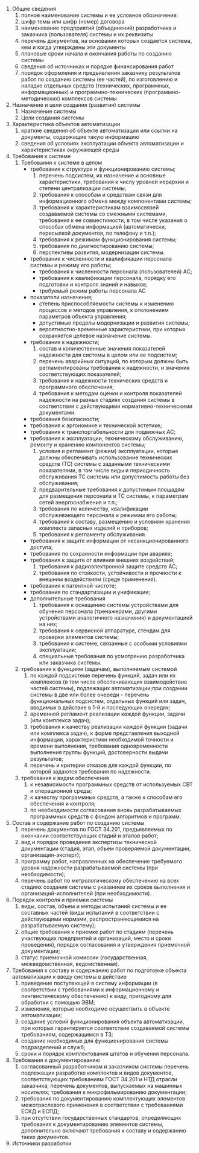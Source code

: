 1. Общие сведения
    1. полное наименование системы и ее условное обозначение:
    2. шифр темы или шифр (номер) договора
    3. наименование предприятий (объединений) разработчика и заказчика (пользователя) системы и их реквизиты
    4. перечень документов, на основании которых создается система, кем и когда утверждены эти документы
    5. плановые сроки начала и окончания работы по созданию системы
    6. сведения об источниках и порядке финансирования работ
    7. порядок оформления и предъявления заказчику результатов работ по созданию системы (ее частей), по изготовлению и наладке отдельных средств (технических, программных, информационных) и программно-технических (программно-методических) комплексов системы
2. Назначение и цели создания (развития) системы
    1. Назначение системы
    2. Цели создания системы
3. Характеристика объектов автоматизации
    1. краткие сведения об объекте автоматизации или ссылки на документы, содержащие такую информацию
    2. сведения об условиях эксплуатации объекта автоматизации и характеристиках окружающей среды
4. Требования к системе
    1. Требования к системе в целом
        - требования к структуре и функционированию системы;
            1. перечень подсистем, их назначение и основные характеристики, требования к числу уровней иерархии и степени централизации системы;
            2. требования к способам и средствам связи для информационного обмена между компонентами системы;
            3. требования к характеристикам взаимосвязей создаваемой системы со смежными системами, требования к ее совместимости, в том числе указания о способах обмена информацией (автоматически, пересылкой документов, по телефону и т.п.);
            4. требования к режимам функционирования системы;
            5. требования по диагностированию системы;
            6. перспективы развития, модернизации системы.
        - требования к численности и квалификации персонала системы и режиму его работы;
            - требования к численности персонала (пользователей) АС;
            - требования к квалификации персонала, порядку его подготовки и контроля знаний и навыков;
            - требуемый режим работы персонала АС
        - показатели назначения;
            - степень приспособляемости системы к изменению процессов и методов управления, к отклонениям параметров объекта управления;
            - допустимые пределы модернизации и развития системы;
            - вероятностно-временные характеристики, при которых сохраняется целевое назначение системы.
        - требования к надежности;
            1. состав и количественные значения показателей надежности для системы в целом или ее подсистем;
            2. перечень аварийных ситуаций, по которым должны быть регламентированы требования к надежности, и значения соответствующих показателей;
            3. требования к надежности технических средств и программного обеспечения;
            4. требования к методам оценки и контроля показателей надежности на разных стадиях создания системы в соответствии с действующими нормативно-техническими документами.
        - требования безопасности;
        - требования к эргономике и технической эстетике;
        - требования к транспортабельности для подвижных АС;
        - требования к эксплуатации, техническому обслуживанию, ремонту и хранению компонентов системы;
            1. условия и регламент (режим) эксплуатации, которые должны обеспечивать использование технических средств (ТС) системы с заданными техническими показателями, в том числе виды и периодичность обслуживания ТС системы или допустимость работы без обслуживания;
            2. предварительные требования к допустимым площадям для размещения персонала и ТС системы, к параметрам сетей энергоснабжения и т.п.;
            3. требования по количеству, квалификации обслуживающего персонала и режимам его работы;
            4. требования к составу, размещению и условиям хранения комплекта запасных изделий и приборов;
            5. требования к регламенту обслуживания. 
        - требования к защите информации от несанкционированного доступа;
        - требования по сохранности информации при авариях;
        - требования к защите от влияния внешних воздействий;
            1. требования к радиоэлектронной защите средств АС;
            2. требования по стойкости, устойчивости и прочности к внешним воздействиям (среде применения).
        - требования к патентной чистоте;
        - требования по стандартизации и унификации;
        - дополнительные требования
            1. требования к оснащению системы устройствами для обучения персонала (тренажерами, другими устройствами аналогичного назначения) и документацией на них;
            2. требования к сервисной аппаратуре, стендам для проверки элементов системы;
            3. требования к системе, связанные с особыми условиями эксплуатации;
            4. специальные требования по усмотрению разработчика или заказчика системы.
    2. требования к функциям (задачам), выполняемым системой
        1. по каждой подсистеме перечень функций, задач или их комплексов (в том числе обеспечивающих взаимодействие частей системы), подлежащих автоматизации;при создании системы в две или более очереди - перечень функциональных подсистем, отдельных функций или задач, вводимых в действие в 1-й и последующих очередях;
        2. временной регламент реализации каждой функции, задачи (или комплекса задач);
        3. требования к качеству реализации каждой функции (задачи или комплекса задач), к форме представления выходной информации, характеристики необходимой точности и времени выполнения, требования одновременности выполнения группы функций, достоверности выдачи результатов;
        4. перечень и критерии отказов для каждой функции, по которой задаются требования по надежности.
    3. требования к видам обеспечения
        1. к независимости программных средств от используемых СВТ и операционной среды;
        2. к качеству программных средств, а также к способам его обеспечения и контроля;
        3. по необходимости согласования вновь разрабатываемых программных средств с фондом алгоритмов и программ.
5. Состав и содержание работ по созданию системы
    1. перечень документов по ГОСТ 34.201, предъявляемых по окончании соответствующих стадий и этапов работ;
    2. вид и порядок проведения экспертизы технической документации (стадия, этап, объем проверяемой документации, организация-эксперт);
    3. программу работ, направленных на обеспечение требуемого уровня надежности разрабатываемой системы (при необходимости);
    4. перечень работ по метрологическому обеспечению на всех стадиях создания системы с указанием их сроков выполнения и организаций-исполнителей (при необходимости).
6. Порядок контроля и приемки системы
    1. виды, состав, объем и методы испытаний системы и ее составных частей (виды испытаний в соответствии с действующими нормами, распространяющимися на разрабатываемую систему);
    2. общие требования к приемке работ по стадиям (перечень участвующих предприятий и организаций, место и сроки проведения), порядок согласования и утверждения приемочной документации;
    3. статус приемочной комиссии (государственная, межведомственная, ведомственная).
7. Требования к составу и содержанию работ по подготовке объекта автоматизации к вводу системы в действие
    1. приведение поступающей в систему информации (в соответствии с требованиями к информационному и лингвистическому обеспечению) к виду, пригодному для обработки с помощью ЭВМ;
    2. изменения, которые необходимо осуществить в объекте автоматизации;
    3. создание условий функционирования объекта автоматизации, при которых гарантируется соответствие создаваемой системы требованиям, содержащимся в ТЗ;
    4. создание необходимых для функционирования системы подразделений и служб;
    5. сроки и порядок комплектования штатов и обучения персонала.
8. Требования к документированию
    1. согласованный разработчиком и заказчиком системы перечень подлежащих разработке комплектов и видов документов, соответствующих требованиям ГОСТ 34.201 и НТД отрасли заказчика; перечень документов, выпускаемых на машинных носителях; требования к микрофильмированию документации;
    2. требования по документированию комплектующих элементов межотраслевого применения в соответствии с требованиями ЕСКД и ЕСПД;
    3. при отсутствии государственных стандартов, определяющих требования к документированию элементов системы, дополнительно включают требования к составу и содержанию таких документов.
9. Источники разработки
